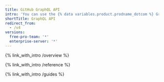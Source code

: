 ```yaml
---
title: GitHub GraphQL API
intro: 'You can use the {% data variables.product.prodname_dotcom %} GraphQL API to create precise and flexible queries for the data you need to integrate with {% data variables.product.prodname_dotcom %}.'
shortTitle: GraphQL API
redirect_from:
  - /v4
versions:
  free-pro-team: '*'
  enterprise-server: '*'
---
```


{% link_with_intro /overview %}

{% link_with_intro /reference %}

{% link_with_intro /guides %}
